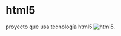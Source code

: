 # html5
proyecto que usa tecnología html5
![html5.](https://github.com/user-attachments/assets/9f5f084f-b663-4b74-8231-63b37ba09e5c)


